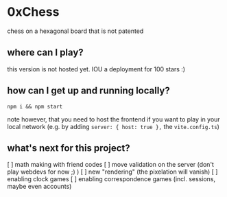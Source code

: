 # 0xChess
chess on a hexagonal board that is not patented

## where can I play?

this version is not hosted yet.
IOU a deployment for 100 stars :)

## how can I get up and running locally?

```
npm i && npm start
```
note however, that you need to host the frontend if you want to play in your local network
(e.g. by adding `server: { host: true },` the `vite.config.ts`)

## what's next for this project?

[ ] math making with friend codes
[ ] move validation on the server (don't play webdevs for now ;) )
[ ] new "rendering" (the pixelation will vanish)
[ ] enabling clock games
[ ] enabling correspondence games (incl. sessions, maybe even accounts)
